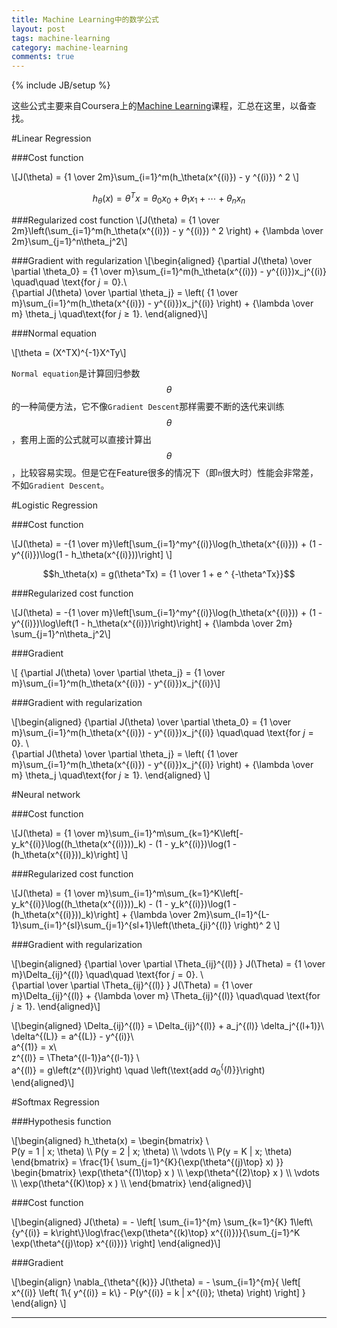 ```yaml
---
title: Machine Learning中的数学公式
layout: post
tags: machine-learning
category: machine-learning
comments: true
---
```

{% include JB/setup %}

这些公式主要来自Coursera上的[Machine Learning](https://www.coursera.org/course/ml)课程，汇总在这里，以备查找。

#Linear Regression

###Cost function

\\[J(\theta) = \{1 \over 2m\}\sum\_\{i=1\}^m(h_\theta(x^\{(i)\}) - y ^\{(i)\}) ^ 2 \\]

$$h_\theta(x) = \theta^Tx = \theta_0x_0 + \theta_1 x_1 + \cdots + \theta_nx_n$$

###Regularized cost function
\\[J(\theta) = \{1 \over 2m\}\left(\sum\_\{i=1\}^m(h_\theta(x^\{(i)\}) - y ^\{(i)\}) ^ 2 \right) + \{\lambda \over 2m\}\sum\_\{j=1\}^n\theta_j^2\\]

###Gradient with regularization
\\[\begin{aligned}
{\partial J(\theta) \over \partial \theta_0} = {1 \over m}\sum\_\{i=1\}^m(h\_\theta(x^\{(i)\}) - y^\{(i)\})x_j^\{(i)\} \quad\quad \text{for $j = 0$}.\\\
{\partial J(\theta) \over \partial \theta_j} = \left( {1 \over m}\sum\_\{i=1\}^m(h\_\theta(x^\{(i)\}) - y^\{(i)\})x_j^\{(i)\} \right) + \{\lambda \over m\} \theta_j \quad\text{for $j \geq 1$}.
\end{aligned}\\]

###Normal equation

\\[\theta = (X^TX)^{-1}X^Ty\\]

`Normal equation`是计算回归参数 $$\theta$$ 的一种简便方法，它不像`Gradient Descent`那样需要不断的迭代来训练$$\theta$$，套用上面的公式就可以直接计算出$$\theta$$，比较容易实现。但是它在Feature很多的情况下（即`n`很大时）性能会非常差，不如`Gradient Descent`。

#Logistic Regression

###Cost function

\\[J(\theta) = -\{1 \over m\}\left[\sum\_\{i=1\}^my^\{(i)\}\log(h\_\theta(x^\{(i)\})) + (1 - y^\{(i)\})\log(1 - h\_\theta(x^\{(i)\}))\right] \\]

$$h_\theta(x) = g(\theta^Tx) = {1 \over 1 + e ^ {-\theta^Tx}}$$

###Regularized cost function

\\[J(\theta) = -\{1 \over m\}\left[\sum\_\{i=1\}^my^\{(i)\}\log(h\_\theta(x^\{(i)\})) + (1 - y^\{(i)\})\log\left(1 - h\_\theta(x^\{(i)\})\right)\right] + \{\lambda \over 2m\} \sum\_\{j=1\}^n\theta_j^2\\]

###Gradient

\\[ {\partial J(\theta) \over \partial \theta_j} = {1 \over m}\sum\_\{i=1\}^m(h\_\theta(x^\{(i)\}) - y^\{(i)\})x_j^\{(i)\}\\]

###Gradient with regularization

\\[\begin{aligned} 
{\partial J(\theta) \over \partial \theta_0} = {1 \over m}\sum\_\{i=1\}^m(h\_\theta(x^\{(i)\}) - y^\{(i)\})x_j^\{(i)\} \quad\quad \text{for $j = 0$}. \\\
{\partial J(\theta) \over \partial \theta_j} = \left( {1 \over m}\sum\_\{i=1\}^m(h\_\theta(x^\{(i)\}) - y^\{(i)\})x_j^\{(i)\} \right) + \{\lambda \over m\} \theta_j \quad\text{for $j \geq 1$}.
\end{aligned} \\]

#Neural network

###Cost function

\\[J(\theta) = \{1 \over m\}\sum\_\{i=1\}^m\sum\_\{k=1\}^K\left[-y_k^\{(i)\}\log((h\_\theta(x^\{(i)\}))_k) - (1 - y_k^\{(i)\})\log(1 - (h\_\theta(x^\{(i)\}))\_k)\right] \\]

###Regularized cost function

\\[J(\theta) = \{1 \over m\}\sum\_\{i=1\}^m\sum\_\{k=1\}^K\left[-y_k^\{(i)\}\log((h\_\theta(x^\{(i)\}))_k) - (1 - y_k^\{(i)\})\log(1 - (h\_\theta(x^\{(i)\}))\_k)\right] + {\lambda \over 2m}\sum\_\{l=1\}^\{L-1\}\sum\_\{i=1\}^\{sl\}\sum\_\{j=1\}^\{sl+1\}\left(\theta\_\{ji\}^\{(l)\} \right)^ 2 \\]

###Gradient with regularization

\\[\begin{aligned} 
\{\partial \over \partial \Theta\_\{ij\}^\{(l)\} \} J(\Theta) = \{1 \over m\}\Delta\_\{ij\}^\{(l)\} \quad\quad \text{for $j = 0$}. \\\
\{\partial \over \partial \Theta\_\{ij\}^\{(l)\} \} J(\Theta) = \{1 \over m\}\Delta\_\{ij\}^\{(l)\} + {\lambda \over m} \Theta\_\{ij\}^\{(l)\} \quad\quad \text{for $j \geq 1$}.
\end{aligned}\\]

\\[\begin{aligned} 
\Delta\_\{ij\}^\{(l)\} = \Delta\_\{ij\}^\{(l)\} + a_j^\{(l)\} \delta_j^\{(l+1)\}\\\
\delta^\{(L)\} = a^\{(L)\} - y^\{(i)\}\\\
a^\{(1)\} = x\\\
z^\{(l)\} = \Theta^\{(l-1)\}a^\{(l-1)\} \\\
a^\{(l)\} = g\left(z^\{(l)\}\right) \quad \left(\text\{add $a_0^\{(l)\}$\}\right)
\end{aligned}\\]

#Softmax Regression

###Hypothesis function

\\[\begin{aligned} 
h\_\theta(x) = \begin{bmatrix} \\\
P(y = 1 | x; \theta) \\\ P(y = 2 | x; \theta) \\\ \vdots \\\ P(y = K | x; \theta) 
\end{bmatrix} = \frac{1}{ \sum_{j=1}^{K}{\exp(\theta^{(j)\top} x) }} \begin{bmatrix} \exp(\theta^{(1)\top} x ) \\\ \exp(\theta^{(2)\top} x ) \\\ \vdots \\\ \exp(\theta^{(K)\top} x ) \\\ \end{bmatrix} 
\end{aligned}\\]

###Cost function

\\[\begin{aligned}
J(\theta) = \- \left[ \sum\_\{i=1\}^\{m\} \sum\_\{k=1\}^{K} 1\left\\{y^\{(i)\} = k\right\\}\log\frac{\exp(\theta^{(k)\top} x^{(i)})}{\sum_{j=1}^K \exp(\theta^{(j)\top} x^{(i)})} \right] \end{aligned}\\]

###Gradient

\\[\begin{align} 
\nabla\_{\theta^{(k)}} J(\theta) = - \sum_{i=1}^{m}{ \left[ x^{(i)} \left( 1\\{ y^{(i)} = k\\} - P(y^{(i)} = k | x^{(i)}; \theta) \right) \right] } 
 \end{align} \\]

---
